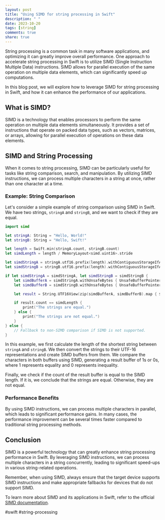 ```yaml
---
layout: post
title: "Using SIMD for string processing in Swift"
description: " "
date: 2023-10-20
tags: [string]
comments: true
share: true
---
```


String processing is a common task in many software applications, and optimizing it can greatly improve overall performance. One approach to accelerate string processing in Swift is to utilize SIMD (Single Instruction Multiple Data) instructions. SIMD allows for parallel execution of the same operation on multiple data elements, which can significantly speed up computations.

In this blog post, we will explore how to leverage SIMD for string processing in Swift, and how it can enhance the performance of our applications.

## What is SIMD?

SIMD is a technology that enables processors to perform the same operation on multiple data elements simultaneously. It provides a set of instructions that operate on packed data types, such as vectors, matrices, or arrays, allowing for parallel execution of operations on these data elements.

## SIMD and String Processing

When it comes to string processing, SIMD can be particularly useful for tasks like string comparison, search, and manipulation. By utilizing SIMD instructions, we can process multiple characters in a string at once, rather than one character at a time.

### Example: String Comparison

Let's consider a simple example of string comparison using SIMD in Swift. We have two strings, `stringA` and `stringB`, and we want to check if they are equal.

```swift
import simd

let stringA: String = "Hello, World!"
let stringB: String = "Hello, Swift!"

let length = Swift.min(stringA.count, stringB.count)
let simdLength = length / MemoryLayout<simd.uint16>.stride

let simdStringA = stringA.utf16.prefix(length).withContiguousStorageIfAvailable { $0 }
let simdStringB = stringB.utf16.prefix(length).withContiguousStorageIfAvailable { $0 }

if let simdStringA = simdStringA, let simdStringB = simdStringB {
    let simdBufferA = simdStringA.withUnsafeBytes { UnsafeBufferPointer(start: $0, count: simdStringA.count) }
    let simdBufferB = simdStringB.withUnsafeBytes { UnsafeBufferPointer(start: $0, count: simdStringB.count) }

    let result = String.UTF16View(zip(simdBufferA, simdBufferB).map { $0.0 == $0.1 ? 1 : 0 })

    if result.count == simdLength {
        print("The strings are equal.")
    } else {
        print("The strings are not equal.")
    }
} else {
    // Fallback to non-SIMD comparison if SIMD is not supported.
}
```

In this example, we first calculate the length of the shortest string between `stringA` and `stringB`. We then convert the strings to their UTF-16 representations and create SIMD buffers from them. We compare the characters in both buffers using SIMD, generating a result buffer of 1s or 0s, where 1 represents equality and 0 represents inequality.

Finally, we check if the count of the result buffer is equal to the SIMD length. If it is, we conclude that the strings are equal. Otherwise, they are not equal.

### Performance Benefits

By using SIMD instructions, we can process multiple characters in parallel, which leads to significant performance gains. In many cases, the performance improvement can be several times faster compared to traditional string processing methods.

## Conclusion

SIMD is a powerful technology that can greatly enhance string processing performance in Swift. By leveraging SIMD instructions, we can process multiple characters in a string concurrently, leading to significant speed-ups in various string-related operations.

Remember, when using SIMD, always ensure that the target device supports SIMD instructions and make appropriate fallbacks for devices that do not support SIMD.

To learn more about SIMD and its applications in Swift, refer to the official [SIMD documentation](https://developer.apple.com/documentation/swift/simd).

#swift #string-processing